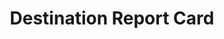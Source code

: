 ---
# -------------------------- #
#        CONTENT TYPE        #
# -------------------------- #

content-type: "api-structure"
key: "report-card-object--destination"


# -------------------------- #
#        OBJECT INFO         #
# -------------------------- #

title: "Destination Report Card"
description: "{{ api.data-structures.report-cards.destination.description }}"


# -------------------------- #
#      OBJECT ATTRIBUTES     #
# -------------------------- #

object-attributes:
  - name: "current_step"
    type: "integer"
    description: "The index (in the `steps` array) of the current step needed to configure the destination."

  - name: "details"
    type: "object"
    sub-type: "details"
    url: "{{ api.data-structures.details.section }}"
    description: |
      {{ api.data-structures.details.short | flatify }}

  - name: "steps"
    type: "array"
    description: "A sequential list of [Connection Step objects]({{ api.data-structures.connection-steps.section }}) required to complete configuration for the connection type."

  - name: "type"
    type: "string"
    description: "The destination connection type. Ex: `postgres` or `redshift`"


# -------------------------- #
#          EXAMPLES          #
# -------------------------- #

examples:
  - code: |
      {
        "type": "snowflake",
        "current_step": 1,
        "current_step_type": "form",
        "steps": [
          {
            "type": "form",
            "properties": [
              {
                "name": "database",
                "is_required": true,
                "is_credential": false,
                "system_provided": false,
                "property_type": "user_provided",
                "json_schema": {
                  "type": "string"
                },
                "provided": false
              },
              {
                "name": "host",
                "is_required": true,
                "is_credential": false,
                "system_provided": false,
                "property_type": "user_provided",
                "json_schema": {
                  "anyOf": [
                    {
                      "type": "string",
                      "format": "ipv4"
                    },
                    {
                      "type": "string",
                      "format": "ipv6"
                    },
                    {
                      "type": "string",
                      "format": "hostname"
                    }
                  ]
                },
                "provided": false
              },
              {
                "name": "password",
                "is_required": true,
                "is_credential": true,
                "system_provided": false,
                "property_type": "user_provided",
                "json_schema": {
                  "type": "string"
                },
                "provided": false
              },
              {
                "name": "port",
                "is_required": true,
                "is_credential": false,
                "system_provided": false,
                "property_type": "user_provided",
                "json_schema": {
                  "type": "string",
                  "pattern": "^\\d+$"
                },
                "provided": false
              },
              {
                "name": "role",
                "is_required": false,
                "is_credential": false,
                "system_provided": false,
                "property_type": "user_provided",
                "json_schema": {
                  "type": "string"
                },
                "provided": false
              },
              {
                "name": "username",
                "is_required": true,
                "is_credential": true,
                "system_provided": false,
                "property_type": "user_provided",
                "json_schema": {
                  "type": "string"
                },
                "provided": false
              },
              {
                "name": "warehouse",
                "is_required": true,
                "is_credential": false,
                "system_provided": false,
                "property_type": "user_provided",
                "json_schema": {
                  "type": "string"
                },
                "provided": false
              }
            ]
          },
          {
            "type": "fully_configured",
            "properties": []
          }
        ],
        "details": {
          "pricing_tier": "standard",
          "pipeline_state": "released",
          "protocol": "snowflake",
          "access": true
        }
      }
---